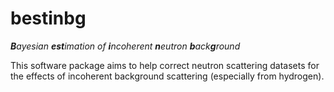 # bestinbg

_**B**ayesian **est**imation of **i**ncoherent **n**eutron **b**ack**g**round_

This software package aims to help correct neutron scattering datasets for the
effects of incoherent background scattering (especially from hydrogen).
